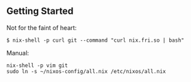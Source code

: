 


## Getting Started
Not for the faint of heart:

```shell
$ nix-shell -p curl git --command "curl nix.fri.so | bash"
```

Manual:
```shell
nix-shell -p vim git
sudo ln -s ~/nixos-config/all.nix /etc/nixos/all.nix


```
